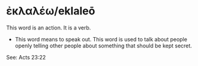 # ἐκλαλέω/eklaleō
This word is an action. It is a verb.
* This word means to speak out. This word is used to talk about people openly telling other people about something that should be kept secret.

See: Acts 23:22
